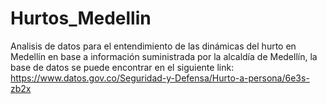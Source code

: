 # Hurtos_Medellin
Analisis de datos para el entendimiento de las dinámicas del hurto en Medellín en base a información suministrada por la alcaldía de Medellín, la base de datos se puede encontrar en el siguiente link: https://www.datos.gov.co/Seguridad-y-Defensa/Hurto-a-persona/6e3s-zb2x
